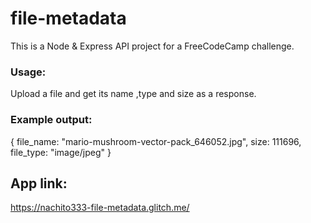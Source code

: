# file-metadata

This is a Node & Express API project for a FreeCodeCamp challenge.

### Usage:
Upload a file and get its name ,type and size as a response.

### Example output: 

{
file_name: "mario-mushroom-vector-pack_646052.jpg",
size: 111696,
file_type: "image/jpeg"
}

## App link:
https://nachito333-file-metadata.glitch.me/

